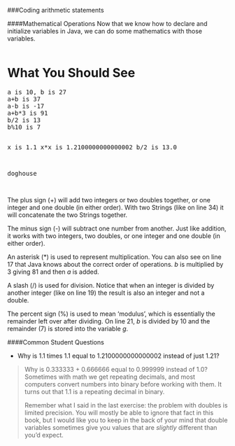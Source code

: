 ###Coding arithmetic statements

####Mathematical Operations
Now that we know how to declare and initialize variables in Java, we can do some mathematics with those variables.

```java

```

<h1>What You Should See</h1>
<pre>
a is 10, b is 27
a+b is 37
a-b is -17
a+b*3 is 91
b/2 is 13
b%10 is 7

x is 1.1
x*x is 1.2100000000000002
b/2 is 13.0

doghouse

</pre>

The plus sign (+) will add two integers or two doubles together, or one integer and one double (in either order). With two Strings (like on line 34) it will concatenate the two Strings together.

The minus sign (-) will subtract one number from another. Just like addition, it works with two integers, two doubles, or one integer and one double (in either order).

An asterisk (*) is used to represent multiplication. You can also see on line 17 that Java knows about the correct order of operations. <em>b</em> is multiplied by 3 giving 81 and then <em>a</em> is added.

A slash (/) is used for division. Notice that when an integer is divided by another integer (like on line 19) the result is also an integer and not a double.

The percent sign (%) is used to mean &lsquo;modulus&rsquo;, which is essentially the remainder left over after dividing. On line 21, <em>b</em> is divided by 10 and the remainder (7) is stored into the variable <em>g</em>.

####Common Student Questions
* Why is 1.1 times 1.1 equal to 1.2100000000000002 instead of just 1.21?
<blockquote>
Why is 0.333333 + 0.666666 equal to 0.999999 instead of 1.0? Sometimes with math we get repeating decimals, and most computers convert numbers into binary before working with them. It turns out that 1.1 is a repeating decimal in binary. <p>
Remember what I said in the last exercise: the problem with doubles is limited precision. You will mostly be able to ignore that fact in this book, but I would like you to keep in the back of your mind that double variables sometimes give you values that are <em>slightly</em> different than you&rsquo;d expect.
</blockquote>
